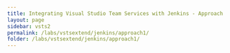 ```yaml
---
title: Integrating Visual Studio Team Services with Jenkins - Approach 1
layout: page
sidebar: vsts2
permalink: /labs/vstsextend/jenkins/approach1/
folder: /labs/vstsextend/jenkins/approach1/
---
```

